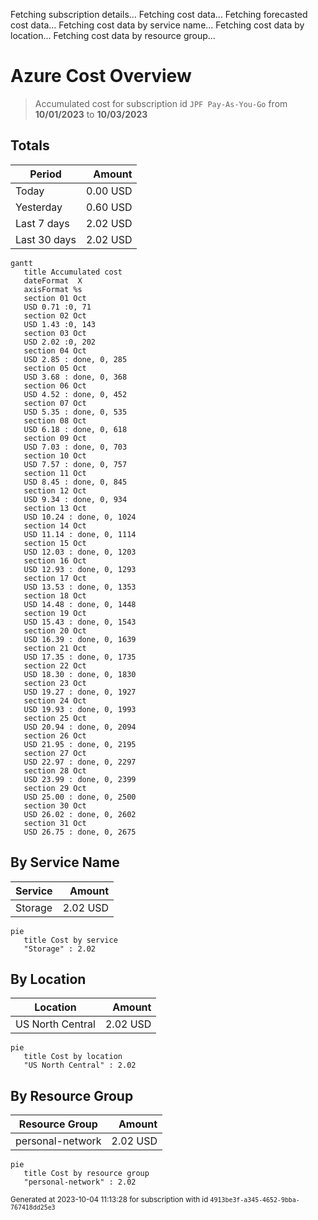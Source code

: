 Fetching subscription details...
Fetching cost data...
Fetching forecasted cost data...
Fetching cost data by service name...
Fetching cost data by location...
Fetching cost data by resource group...
# Azure Cost Overview

> Accumulated cost for subscription id `JPF Pay-As-You-Go` from **10/01/2023** to **10/03/2023**

## Totals

|Period|Amount|
|---|---:|
|Today|0.00 USD|
|Yesterday|0.60 USD|
|Last 7 days|2.02 USD|
|Last 30 days|2.02 USD|

```mermaid
gantt
   title Accumulated cost
   dateFormat  X
   axisFormat %s
   section 01 Oct
   USD 0.71 :0, 71
   section 02 Oct
   USD 1.43 :0, 143
   section 03 Oct
   USD 2.02 :0, 202
   section 04 Oct
   USD 2.85 : done, 0, 285
   section 05 Oct
   USD 3.68 : done, 0, 368
   section 06 Oct
   USD 4.52 : done, 0, 452
   section 07 Oct
   USD 5.35 : done, 0, 535
   section 08 Oct
   USD 6.18 : done, 0, 618
   section 09 Oct
   USD 7.03 : done, 0, 703
   section 10 Oct
   USD 7.57 : done, 0, 757
   section 11 Oct
   USD 8.45 : done, 0, 845
   section 12 Oct
   USD 9.34 : done, 0, 934
   section 13 Oct
   USD 10.24 : done, 0, 1024
   section 14 Oct
   USD 11.14 : done, 0, 1114
   section 15 Oct
   USD 12.03 : done, 0, 1203
   section 16 Oct
   USD 12.93 : done, 0, 1293
   section 17 Oct
   USD 13.53 : done, 0, 1353
   section 18 Oct
   USD 14.48 : done, 0, 1448
   section 19 Oct
   USD 15.43 : done, 0, 1543
   section 20 Oct
   USD 16.39 : done, 0, 1639
   section 21 Oct
   USD 17.35 : done, 0, 1735
   section 22 Oct
   USD 18.30 : done, 0, 1830
   section 23 Oct
   USD 19.27 : done, 0, 1927
   section 24 Oct
   USD 19.93 : done, 0, 1993
   section 25 Oct
   USD 20.94 : done, 0, 2094
   section 26 Oct
   USD 21.95 : done, 0, 2195
   section 27 Oct
   USD 22.97 : done, 0, 2297
   section 28 Oct
   USD 23.99 : done, 0, 2399
   section 29 Oct
   USD 25.00 : done, 0, 2500
   section 30 Oct
   USD 26.02 : done, 0, 2602
   section 31 Oct
   USD 26.75 : done, 0, 2675
```

## By Service Name

|Service|Amount|
|---|---:|
|Storage|2.02 USD|

```mermaid
pie
   title Cost by service
   "Storage" : 2.02
```

## By Location

|Location|Amount|
|---|---:|
|US North Central|2.02 USD|

```mermaid
pie
   title Cost by location
   "US North Central" : 2.02
```

## By Resource Group

|Resource Group|Amount|
|---|---:|
|personal-network|2.02 USD|

```mermaid
pie
   title Cost by resource group
   "personal-network" : 2.02
```

<sup>Generated at 2023-10-04 11:13:28 for subscription with id `4913be3f-a345-4652-9bba-767418dd25e3`</sup>
